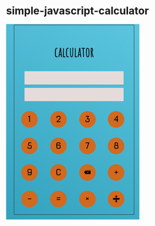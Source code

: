 # simple-javascript-calculator

<img src="img.png"
     alt="Markdown Monster icon"
     style="float: left; margin-right: 10px;" />
